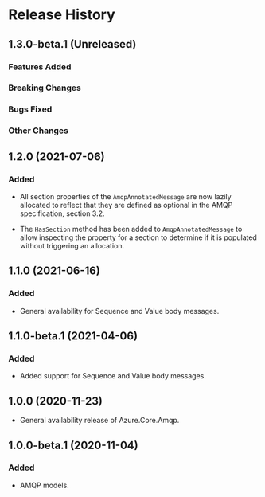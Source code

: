 # Release History

## 1.3.0-beta.1 (Unreleased)

### Features Added

### Breaking Changes

### Bugs Fixed

### Other Changes

## 1.2.0 (2021-07-06)

### Added
- All section properties of the `AmqpAnnotatedMessage` are now lazily allocated to reflect that they are defined as optional in the AMQP specification, section 3.2.
  
- The `HasSection` method has been added to `AmqpAnnotatedMessage` to allow inspecting the property for a section to determine if it is populated without triggering an allocation.

## 1.1.0 (2021-06-16)

### Added
- General availability for Sequence and Value body messages.

## 1.1.0-beta.1 (2021-04-06)

### Added
- Added support for Sequence and Value body messages.

## 1.0.0 (2020-11-23)
- General availability release of Azure.Core.Amqp.

## 1.0.0-beta.1 (2020-11-04)

### Added
- AMQP models.
